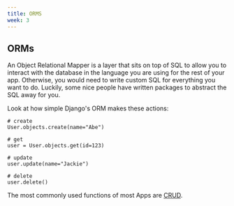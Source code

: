 ```yaml
---
title: ORMS
week: 3
---
```


## ORMs
An Object Relational Mapper is a layer that sits on top of SQL to allow you to interact with the database in the language you are using for the rest of your app. Otherwise, you would need to write custom SQL for everything you want to do. Luckily, some nice people have written packages to abstract the SQL away for you.

Look at how simple Django's ORM makes these actions:
```
# create
User.objects.create(name="Abe")

# get
user = User.objects.get(id=123)

# update
user.update(name="Jackie")

# delete
user.delete()
```
The most commonly used functions of most Apps are [CRUD](https://en.wikipedia.org/wiki/Create,_read,_update_and_delete).
